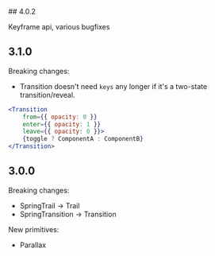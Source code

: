 ## 4.0.2

Keyframe api, various bugfixes

## 3.1.0

Breaking changes:

* Transition doesn't need `keys` any longer if it's a two-state transition/reveal.

```jsx
<Transition
    from={{ opacity: 0 }} 
    enter={{ opacity: 1 }} 
    leave={{ opacity: 0 }}>
    {toggle ? ComponentA : ComponentB}
</Transition>
```

## 3.0.0

Breaking changes:

* SpringTrail -> Trail
* SpringTransition -> Transition

New primitives:

* Parallax